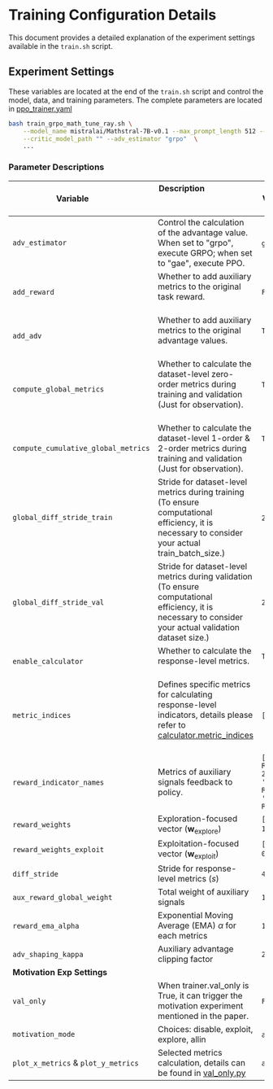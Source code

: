# Training Configuration Details

This document provides a detailed explanation of the experiment settings available in the `train.sh` script.

## Experiment Settings

These variables are located at the end of the `train.sh` script and control the model, data, and training parameters. The complete parameters are located in [ppo_trainer.yaml](/verl/trainer/config/ppo_trainer.yaml)

```sh
bash train_grpo_math_tune_ray.sh \
    --model_name mistralai/Mathstral-7B-v0.1 --max_prompt_length 512 --max_response_length 1536 \
    --critic_model_path "" --adv_estimator "grpo"  \
    ...
```

### Parameter Descriptions

| Variable        | Description                                                                                             | Default Value                        |
|-----------------|---------------------------------------------------------------------------------------------------------|--------------------------------------|
| `adv_estimator` | Control the calculation of the advantage value. When set to "grpo", execute GRPO; when set to "gae", execute PPO. | `grpo`      |
| `add_reward`    | Whether to add auxiliary metrics to the original task reward.                                           | `False`      |
| `add_adv`       | Whether to add auxiliary metrics to the original advantage values.                                      | `True`               |
| `compute_global_metrics` | Whether to calculate the dataset-level zero-order metrics during training and validation (Just for observation).                   | `True`                               |
| `compute_cumulative_global_metrics`| Whether to calculate the dataset-level 1-order & 2-order metrics during training and validation (Just for observation).  | `True`                                  |
| `global_diff_stride_train` | Stride for dataset-level metrics during training (To ensure computational efficiency, it is necessary to consider your actual train_batch_size.)   | `20`   |
| `global_diff_stride_val`   | Stride for dataset-level metrics during validation (To ensure computational efficiency, it is necessary to consider your actual validation dataset size.) | `20`       |
| `enable_calculator`       | Whether to calculate the response-level metrics.                                      | `True`               |
| `metric_indices`       | Defines specific metrics for calculating response-level indicators, details please refer to [calculator.metric_indices](verl/trainer/config/ppo_trainer.yaml)      | `[1,2]`   |
| `reward_indicator_names`    | Metrics of auxiliary signals feedback to policy.  | `['Effective Rank diff 2', 'Effective Rank diff', 'Effective Rank']` |
| `reward_weights`       | Exploration-focused vector ($\mathbf{w}_{\mathrm{explore}}$)      | `[0.0, 0.0, 1.0]`   |
| `reward_weights_exploit`       | Exploitation-focused vector ($\mathbf{w}_{\mathrm{exploit}}$)     | `[0.0, 1.0, 0.0]`   |
| `diff_stride`       | Stride for response-level metrics ($s$)      | `40`   |
| `aux_reward_global_weight`       | Total weight of auxiliary signals  | `1`   |
| `reward_ema_alpha`       | Exponential Moving Average (EMA) $\alpha$ for each metrics  | `1`   |
| `adv_shaping_kappa`       | Auxiliary advantage clipping factor  | `2`   |
|  **Motivation Exp Settings**  |
| `val_only`       | When trainer.val_only is True, it can trigger the motivation experiment mentioned in the paper. | `False`   |
| `motivation_mode`| Choices: disable, exploit, explore, allin | `allin`   |
| `plot_x_metrics` & `plot_y_metrics` | Selected metrics calculation, details can be found in [val_only.py](verl/trainer/ppo/val_only.py) | `allin`   |
